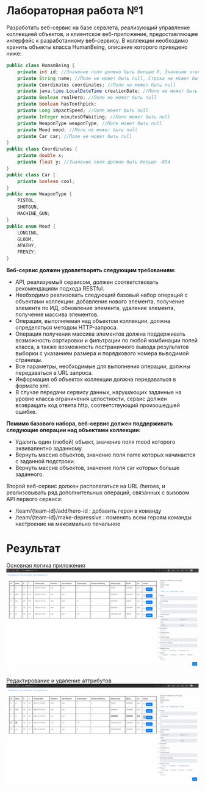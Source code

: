 # Лабораторная работа №1

Разработать веб-сервис на базе сервлета, реализующий управление коллекцией объектов, и клиентское веб-приложение, предоставляющее интерфейс к разработанному веб-сервису. В коллекции необходимо хранить объекты класса HumanBeing, описание которого приведено ниже:

```java
public class HumanBeing {
    private int id; //Значение поля должно быть больше 0, Значение этого поля должно быть уникальным, Значение этого поля должно генерироваться автоматически
    private String name; //Поле не может быть null, Строка не может быть пустой
    private Coordinates coordinates; //Поле не может быть null
    private java.time.LocalDateTime creationDate; //Поле не может быть null, Значение этого поля должно генерироваться автоматически
    private Boolean realHero; //Поле не может быть null
    private boolean hasToothpick;
    private Long impactSpeed; //Поле может быть null
    private Integer minutesOfWaiting; //Поле может быть null
    private WeaponType weaponType; //Поле может быть null
    private Mood mood; //Поле не может быть null
    private Car car; //Поле не может быть null
}
public class Coordinates {
    private double x;
    private float y; //Значение поля должно быть больше -854
}
public class Car {
    private boolean cool;
}
public enum WeaponType {
    PISTOL,
    SHOTGUN,
    MACHINE_GUN;
}
public enum Mood {
    LONGING,
    GLOOM,
    APATHY,
    FRENZY;
}
```

**Веб-сервис должен удовлетворять следующим требованиям:**
- API, реализуемый сервисом, должен соответствовать рекомендациям подхода RESTful.
- Необходимо реализовать следующий базовый набор операций с объектами коллекции: добавление нового элемента, получение элемента по ИД, обновление элемента, удаление элемента, получение массива элементов.
- Операция, выполняемая над объектом коллекции, должна определяться методом HTTP-запроса.
- Операция получения массива элементов должна поддерживать возможность сортировки и фильтрации по любой комбинации полей класса, а также возможность постраничного вывода результатов выборки с указанием размера и порядкового номера выводимой страницы.
- Все параметры, необходимые для выполнения операции, должны передаваться в URL запроса.
- Информация об объектах коллекции должна передаваться в формате xml.
- В случае передачи сервису данных, нарушающих заданные на уровне класса ограничения целостности, сервис должен возвращать код ответа http, соответствующий произошедшей ошибке.

**Помимо базового набора, веб-сервис должен поддерживать следующие операции над объектами коллекции:**
- Удалить один (любой) объект, значение поля mood которого эквивалентно заданному.
- Вернуть массив объектов, значение поля name которых начинается с заданной подстроки.
- Вернуть массив объектов, значение поля car которых больше заданного.


Второй веб-сервис должен располагаться на URL /heroes, и реализовывать ряд дополнительных операций, связанных с вызовом API первого сервиса:
- /team/{team-id}/add/hero-id : добавить героя в команду
- /team/{team-id}/make-depressive : поменять всем героям команды настроение на максимально печальное






# Результат 

Основная логика приложения
![alt-текст](https://github.com/progML/service_oriented_architecture/blob/master/lab_1/result/result.gif)

Редактирование и удаление аттрибутов
![alt-текст](https://github.com/progML/service_oriented_architecture/blob/master/lab_1/result/edit_logics.gif)
